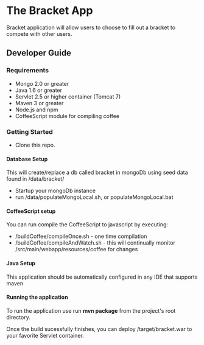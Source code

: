 # The Bracket App

Bracket application will allow users to choose to fill out a bracket to compete with other users.

## Developer Guide

### Requirements

* Mongo 2.0 or greater
* Java 1.6 or greater
* Servlet 2.5 or higher container (Tomcat 7)
* Maven 3 or greater
* Node.js and npm
* CoffeeScript module for compiling coffee

### Getting Started

* Clone this repo.

#### Database Setup

This will create/replace a db called bracket in mongoDb using seed data found in /data/bracket/

* Startup your mongoDb instance
* run <projectRoot>/data/populateMongoLocal.sh, or populateMongoLocal.bat

#### CoffeeScript setup

You can run compile the CoffeeScript to javascript by executing:

* /buildCoffee/compileOnce.sh - one time compilation
* /buildCoffee/compileAndWatch.sh - this will continually monitor /src/main/webapp/resources/coffee for changes

#### Java Setup

This application should be automatically configured in any IDE that supports maven

#### Running the application

To run the application use run __mvn package__ from the project's root directory.

Once the build sucessfully finishes, you can deploy /target/bracket.war to your favorite Servlet container.
